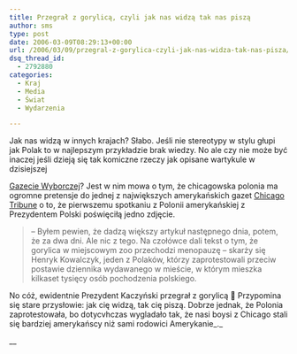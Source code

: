 ```yaml
---
title: Przegrał z gorylicą, czyli jak nas widzą tak nas piszą
author: sms
type: post
date: 2006-03-09T08:29:13+00:00
url: /2006/03/09/przegral-z-gorylica-czyli-jak-nas-widza-tak-nas-pisza/
dsq_thread_id:
  - 2792880
categories:
  - Kraj
  - Media
  - Świat
  - Wydarzenia

---
```

Jak nas widzą w innych krajach? Słabo. Jeśli nie stereotypy w stylu głupi jak Polak to w najlepszym przykładzie brak wiedzy. No ale czy nie może być inaczej jeśli dzieją się tak komiczne rzeczy jak opisane w<!--more-->artykule w dzisiejszej 

<a target="_blank" href="http://serwisy.gazeta.pl/wyborcza/1,34513,3201284.html">Gazecie Wyborczej</a>? Jest w nim mowa o tym, że chicagowska polonia ma ogromne pretensje do jednej z największych amerykańskich gazet <a target="_blank" href="http://www.chicagotribune.com">Chicago Tribune</a> o to, że pierwszemu spotkaniu z Polonii amerykańskiej z Prezydentem Polski poświęciłą jedno zdjęcie.

> &#8211; Byłem pewien, że dadzą większy artykuł następnego dnia, potem, że za dwa dni. Ale nic z tego. Na czołówce dali tekst o tym, że gorylica w miejscowym zoo przechodzi menopauzę &#8211; skarży się Henryk Kowalczyk, jeden z Polaków, którzy zaprotestowali przeciw postawie dziennika wydawanego w mieście, w którym mieszka kilkaset tysięcy osób pochodzenia polskiego.

No cóż, ewidentnie Prezydent Kaczyński przegrał z gorylicą 🙂 Przypomina się stare przysłowie: jak cię widzą, tak cię piszą. Dobrze jednak, że Polonia zaprotestowała, bo dotycvhczas wygladało tak, że nasi boysi z Chicago stali się bardziej amerykańscy niż sami rodowici Amerykanie_._

 __